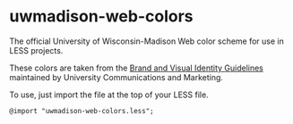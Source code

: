 uwmadison-web-colors
====================

The official University of Wisconsin-Madison Web color scheme for use in LESS projects.

These colors are taken from the [Brand and Visual Identity Guidelines](http://www.uc.wisc.edu/brand/web/colors.php) maintained by University Communications and Marketing.

To use, just import the file at the top of your LESS file.

    @import "uwmadison-web-colors.less";

